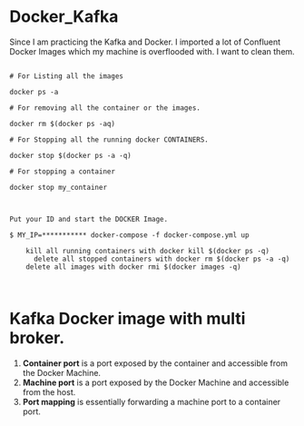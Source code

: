 # Docker_Kafka

Since I am practicing the Kafka and Docker. I imported a lot of Confluent Docker Images which my machine is overflooded with. I want to clean them.


```text

# For Listing all the images

docker ps -a

# For removing all the container or the images. 

docker rm $(docker ps -aq)

# For Stopping all the running docker CONTAINERS. 

docker stop $(docker ps -a -q)

# For stopping a container

docker stop my_container



Put your ID and start the DOCKER Image. 

$ MY_IP=*********** docker-compose -f docker-compose.yml up

    kill all running containers with docker kill $(docker ps -q)
      delete all stopped containers with docker rm $(docker ps -a -q)
    delete all images with docker rmi $(docker images -q)
    
    

```

# Kafka Docker image with multi broker.


1. **Container port** is a port exposed by the container and accessible from the Docker Machine.
1. **Machine port** is a port exposed by the Docker Machine and accessible from the host.
1. **Port mapping** is essentially forwarding a machine port to a container port.







